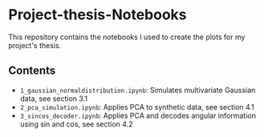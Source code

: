 # Project-thesis-Notebooks
This repository contains the notebooks I used to create the plots for my project's thesis.

## Contents
- `1_gaussian_normaldistribution.ipynb`: Simulates multivariate Gaussian data, see section 3.1
- `2_pca_simulation.ipynb`: Applies PCA to synthetic data, see section 4.1
- `3_sincos_decoder.ipynb`: Applies PCA and decodes angular information using sin and cos, see section 4.2
